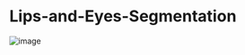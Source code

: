# Lips-and-Eyes-Segmentation

![image](https://github.com/chiragbajaj25/Lips-and-Eyes-Segmentation/blob/master/final.png)
